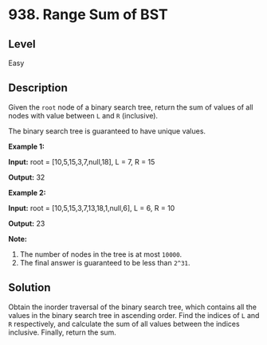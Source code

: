 # 938. Range Sum of BST
## Level
Easy

## Description
Given the `root` node of a binary search tree, return the sum of values of all nodes with value between `L` and `R` (inclusive).

The binary search tree is guaranteed to have unique values.

**Example 1:**

**Input:** root = [10,5,15,3,7,null,18], L = 7, R = 15

**Output:** 32

**Example 2:**

**Input:** root = [10,5,15,3,7,13,18,1,null,6], L = 6, R = 10

**Output:** 23

**Note:**

1. The number of nodes in the tree is at most `10000`.
2. The final answer is guaranteed to be less than `2^31`.

## Solution
Obtain the inorder traversal of the binary search tree, which contains all the values in the binary search tree in ascending order. Find the indices of `L` and `R` respectively, and calculate the sum of all values between the indices inclusive. Finally, return the sum.
